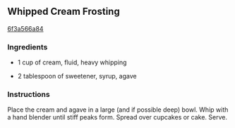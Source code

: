 ## Whipped Cream Frosting

[6f3a566a84](http://tastykitchen.com/recipes/special-dietary-needs/gluten-free/whipped-cream-frosting/)

### Ingredients

 - 1 cup of cream, fluid, heavy whipping

 - 2 tablespoon of sweetener, syrup, agave

### Instructions

Place the cream and agave in a large (and if possible deep) bowl. Whip with a hand blender until stiff peaks form. Spread over cupcakes or cake. Serve.